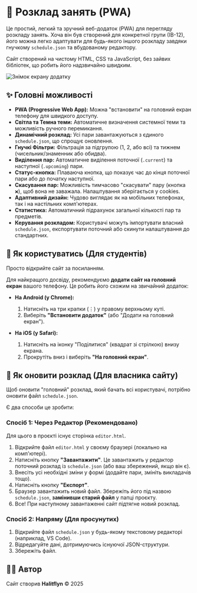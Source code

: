 # 🚀 Розклад занять (PWA)

Це простий, легкий та зручний веб-додаток (PWA) для перегляду розкладу занять. Хоча він був створений для конкретної групи (ІВ-12), його можна легко адаптувати для будь-якого іншого розкладу завдяки гнучкому `schedule.json` та вбудованому редактору.

Сайт створений на чистому HTML, CSS та JavaScript, без зайвих бібліотек, що робить його надзвичайно швидким.

![Знімок екрану додатку](image_d8e225.png)

## ✨ Головні можливості

* **PWA (Progressive Web App):** Можна "встановити" на головний екран телефону для швидкого доступу.
* **Світла та Темна теми:** Автоматичне визначення системної теми та можливість ручного перемикання.
* **Динамічний розклад:** Усі пари завантажуються з єдиного `schedule.json`, що спрощує оновлення.
* **Гнучкі Фільтри:** Фільтрація за підгрупою (1, 2, або всі) та тижнем (чисельник/знаменник або обидва).
* **Виділення пар:** Автоматичне виділення поточної (`.current`) та наступної (`.upcoming`) пари.
* **Статус-кнопка:** Плаваюча кнопка, що показує час до кінця поточної пари або до початку наступної.
* **Скасування пар:** Можливість тимчасово "скасувати" пару (кнопка `❌`), щоб вона не заважала. Налаштування зберігається у cookies.
* **Адаптивний дизайн:** Чудово виглядає як на мобільних телефонах, так і на настільних комп'ютерах.
* **Статистика:** Автоматичний підрахунок загальної кількості пар та предметів.
* **Керування розкладом:** Користувачі можуть імпортувати власний `schedule.json`, експортувати поточний або скинути налаштування до стандартних.

## 📱 Як користуватись (Для студентів)

Просто відкрийте сайт за посиланням.

Для найкращого досвіду, рекомендуємо **додати сайт на головний екран** вашого телефону. Це робить його схожим на звичайний додаток:

* **На Android (у Chrome):**
    1.  Натисніть на три крапки (⋮) у правому верхньому куті.
    2.  Виберіть **"Встановити додаток"** (або "Додати на головний екран").

* **На iOS (у Safari):**
    1.  Натисніть на іконку "Поділитися" (квадрат зі стрілкою) внизу екрана.
    2.  Прокрутіть вниз і виберіть **"На головний екран"**.

## 🔧 Як оновити розклад (Для власника сайту)

Щоб оновити "головний" розклад, який бачать всі користувачі, потрібно оновити файл `schedule.json`.

Є два способи це зробити:

### Спосіб 1: Через Редактор (Рекомендовано)

Для цього в проєкті існує сторінка `editor.html`.

1.  Відкрийте файл `editor.html` у своєму браузері (локально на комп'ютері).
2.  Натисніть кнопку **"Завантажити"**. Це завантажить у редактор поточний розклад із `schedule.json` (або ваш збережений, якщо він є).
3.  Внесіть усі необхідні зміни у формі (додайте пари, змініть викладачів тощо).
4.  Натисніть кнопку **"Експорт"**.
5.  Браузер завантажить новий файл. Збережіть його під назвою `schedule.json`, **замінивши старий файл** у папці проєкту.
6.  Все! При наступному завантаженні сайт підтягне новий розклад.

### Спосіб 2: Напряму (Для просунутих)

1.  Відкрийте файл `schedule.json` у будь-якому текстовому редакторі (наприклад, VS Code).
2.  Відредагуйте дані, дотримуючись існуючої JSON-структури.
3.  Збережіть файл.

## 👨‍💻 Автор

Сайт створив **Halitflyn** © 2025
